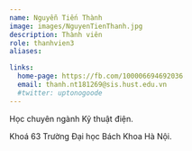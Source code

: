```yaml
---
name: Nguyễn Tiến Thành
image: images/NguyenTienThanh.jpg
description: Thành viên
role: thanhvien3
aliases:

links:
  home-page: https://fb.com/100006694692036
  email: thanh.nt181269@sis.hust.edu.vn
  #twitter: uptonogoode
---
```


Học chuyên ngành Kỹ thuật điện.

Khoá 63 Trường Đại học Bách Khoa Hà Nội.
